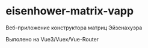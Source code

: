 # eisenhower-matrix-vapp

Веб-приложение конструктора матриц Эйзенахуэра

Выполено на Vue3/Vuex/Vue-Router
